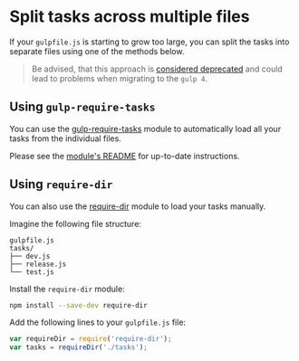 # Split tasks across multiple files

If your `gulpfile.js` is starting to grow too large, you can split
the tasks into separate files using one of the methods below.

> Be advised, that this approach is [considered deprecated][deprecated]
> and could lead to problems when migrating to the `gulp 4`.


## Using `gulp-require-tasks`

You can use the [gulp-require-tasks][gulp-require-tasks]
module to automatically load all your tasks from the individual files.

Please see the [module's README][gulp-require-tasks] for up-to-date instructions.

## Using `require-dir`

You can also use the [require-dir][require-dir] module to load your tasks manually.

Imagine the following file structure:

```
gulpfile.js
tasks/
├── dev.js
├── release.js
└── test.js
```

Install the `require-dir` module:

```sh
npm install --save-dev require-dir
```

Add the following lines to your `gulpfile.js` file:

```js
var requireDir = require('require-dir');
var tasks = requireDir('./tasks');
```


  [gulp-require-tasks]: https://github.com/betsol/gulp-require-tasks
  [require-dir]:        https://github.com/aseemk/requireDir
  [deprecated]:         https://github.com/gulpjs/gulp/pull/1554#issuecomment-202614391
